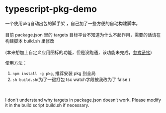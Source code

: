 # typescript-pkg-demo
一个使用pkg自动出包的脚手架 ，自己加了一些方便的自动构建脚本。
<br />
<br />
目前 package.json 里的 targets 目标平台不知道为什么不起作用，需要的话请在构建脚本 build.sh 里修改
<br />
<br />
(本来想加上自定义应用图标的功能，但是没跑通，该功能未完成，<a href="https://github.com/vercel/pkg/issues/151">参考链接</a>)

使用方法：
1. ```npm install -g pkg```, 推荐安装 pkg 到全局
2. ```sh build.sh```(为了一键打包 tsc watch字段被我改为了 false )

<br />
<br />
I don't understand why targets in package.json doesn’t work. Please modify it in the build script build.sh if necessary.
